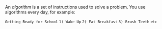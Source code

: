 An _algorithm_ is a set of instructions used to solve a problem.  You use algorithms every day, for example:

`Getting Ready for School`
`1) Wake Up`
`2) Eat Breakfast`
`3) Brush Teeth`
`etc`